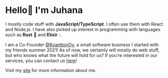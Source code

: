 # Hello👋 I'm Juhana

I mostly code stuff with **JavaScript/TypeScript**. I often use them with React and Node.js. I have also picked up interest in programming with languages such as **Rust** 🦀 and **Elixir** 💧.

I am a Co-Founder [@KvanttoriOy](https://github.com/KvanttoriOy), a small software business I started with my friends summer 2021! As of now, we certainly will mostly do web stuff, but who knows what the future will hold for us? If you're interested in our services, you can contact us [here](https://kvanttori.fi/contact)!

Visit my [site](https://www.juhanakuparinen.dev/) for more information about me.

<!--
**funnicus/funnicus** is a ✨ _special_ ✨ repository because its `README.md` (this file) appears on your GitHub profile.

Here are some ideas to get you started:

- 🔭 I’m currently working on ...
- 🌱 I’m currently learning ...
- 👯 I’m looking to collaborate on ...
- 🤔 I’m looking for help with ...
- 💬 Ask me about ...
- 📫 How to reach me: ...
- 😄 Pronouns: ...
- ⚡ Fun fact: ...
-->

